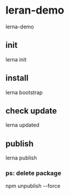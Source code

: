 # leran-demo
lerna-demo

## init
lerna init

## install
lerna bootstrap

## check update
lerna updated

## publish
lerna publish

### ps: delete package
npm unpublish <package-name> --force
